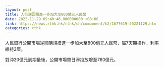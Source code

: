 ```yaml
---
layout: post
title: 人行逆回購進一步加大至800億元人民幣
date: 2022-11-29 09:40:46.000000000 +08:00
link: https://news.rthk.hk/rthk/ch/component/k2/1677619-20221129.htm
categories: rthk
---
```


人民銀行公開市場逆回購規模進一步加大至800億元人民幣，屬7天期操作，利率維持2厘。

對沖20億元到期量後，公開市場單日淨投放增至780億元。
